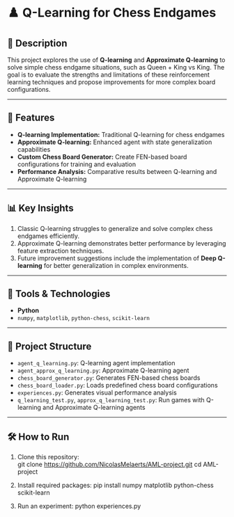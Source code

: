 # ♟️ Q-Learning for Chess Endgames  

## 📝 Description  
This project explores the use of **Q-learning** and **Approximate Q-learning** to solve simple chess endgame situations, such as Queen + King vs King. The goal is to evaluate the strengths and limitations of these reinforcement learning techniques and propose improvements for more complex board configurations.

---

## 🚀 Features  
- **Q-learning Implementation:** Traditional Q-learning for chess endgames  
- **Approximate Q-learning:** Enhanced agent with state generalization capabilities  
- **Custom Chess Board Generator:** Create FEN-based board configurations for training and evaluation  
- **Performance Analysis:** Comparative results between Q-learning and Approximate Q-learning  

---

## 📊 Key Insights  
1. Classic Q-learning struggles to generalize and solve complex chess endgames efficiently.  
2. Approximate Q-learning demonstrates better performance by leveraging feature extraction techniques.  
3. Future improvement suggestions include the implementation of **Deep Q-learning** for better generalization in complex environments.

---

## 🧰 Tools & Technologies  
- **Python**  
- `numpy`, `matplotlib`, `python-chess`, `scikit-learn`

---

## 📂 Project Structure  
- `agent_q_learning.py`: Q-learning agent implementation  
- `agent_approx_q_learning.py`: Approximate Q-learning agent  
- `chess_board_generator.py`: Generates FEN-based chess boards  
- `chess_board_loader.py`: Loads predefined chess board configurations  
- `experiences.py`: Generates visual performance analysis  
- `q_learning_test.py`, `approx_q_learning_test.py`: Run games with Q-learning and Approximate Q-learning agents  

---

## 🛠️ How to Run  
1. Clone this repository:  
   git clone https://github.com/NicolasMelaerts/AML-project.git
   cd AML-project

2. Install required packages:
pip install numpy matplotlib python-chess scikit-learn

3. Run an experiment:
python experiences.py


